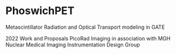 # PhoswichPET
Metascintillator Radiation and Optical Transport modeling in GATE

2022 Work and Proposals PicoRad Imaging in association with MGH Nuclear Medical Imaging Instrumentation Design Group
